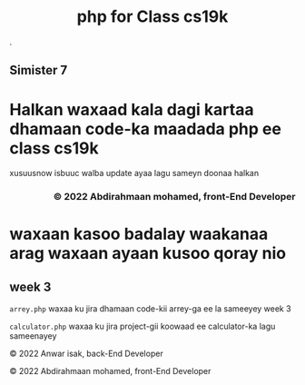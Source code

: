 <h1 align="center">php for Class cs19k</h1>.

## Simister 7

# Halkan waxaad kala dagi kartaa dhamaan code-ka maadada php ee class cs19k

xusuusnow isbuuc walba update ayaa lagu sameyn doonaa halkan

<h3 align="right">© 2022 Abdirahmaan mohamed, front-End Developer</h3>

# waxaan kasoo badalay waakanaa arag waxaan ayaan kusoo qoray nio

## week 3

`arrey.php` waxaa ku jira dhamaan code-kii arrey-ga ee la sameeyey week 3

`calculator.php` waxaa ku jira project-gii koowaad ee calculator-ka lagu sameenayey

<p align="left">© 2022 Anwar isak, back-End Developer</p>

<p align="left">© 2022 Abdirahmaan mohamed, front-End Developer</p>
